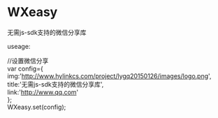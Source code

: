 # WXeasy
无需js-sdk支持的微信分享库

useage:

//设置微信分享  
var config={  
	  img:'http://www.hylinkcs.com/project/lygq20150126/images/logo.png',  
	  title:'无需js-sdk支持的微信分享库',  
	  link:'http://www.qq.com'  
};  
WXeasy.set(config);  
